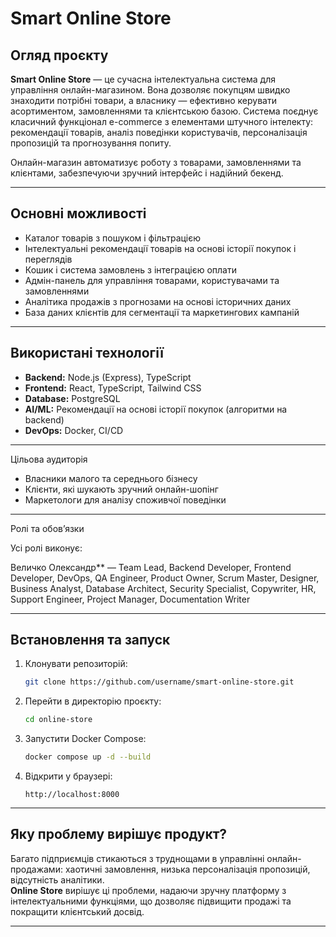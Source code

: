 # Smart Online Store

## Огляд проєкту

**Smart Online Store** — це сучасна інтелектуальна система для управління онлайн-магазином. Вона дозволяє покупцям швидко знаходити потрібні товари, а власнику — ефективно керувати асортиментом, замовленнями та клієнтською базою. Система поєднує класичний функціонал e-commerce з елементами штучного інтелекту: рекомендації товарів, аналіз поведінки користувачів, персоналізація пропозицій та прогнозування попиту.

Онлайн-магазин автоматизує роботу з товарами, замовленнями та клієнтами, забезпечуючи зручний інтерфейс і надійний бекенд.

---

## Основні можливості

- Каталог товарів з пошуком і фільтрацією
- Інтелектуальні рекомендації товарів на основі історії покупок і переглядів
- Кошик і система замовлень з інтеграцією оплати
- Адмін-панель для управління товарами, користувачами та замовленнями
- Аналітика продажів з прогнозами на основі історичних даних
- База даних клієнтів для сегментації та маркетингових кампаній

---

## Використані технології

- **Backend:** Node.js (Express), TypeScript
- **Frontend:** React, TypeScript, Tailwind CSS
- **Database:** PostgreSQL
- **AI/ML:** Рекомендації на основі історії покупок (алгоритми на backend)
- **DevOps:** Docker, CI/CD

---

Цільова аудиторія

- Власники малого та середнього бізнесу
- Клієнти, які шукають зручний онлайн-шопінг
- Маркетологи для аналізу споживчої поведінки

---

Ролі та обов’язки

Усі ролі виконує:

Величко Олександр** — Team Lead, Backend Developer, Frontend Developer, DevOps, QA Engineer, Product Owner, Scrum Master, Designer, Business Analyst, Database Architect, Security Specialist, Copywriter, HR, Support Engineer, Project Manager, Documentation Writer

---

## Встановлення та запуск

1. Клонувати репозиторій:
   ```bash
   git clone https://github.com/username/smart-online-store.git
   ```
2. Перейти в директорію проєкту:
   ```bash
   cd online-store
   ```
3. Запустити Docker Compose:
   ```bash
   docker compose up -d --build
   ```
4. Відкрити у браузері:
   ```
   http://localhost:8000
   ```

---

## Яку проблему вирішує продукт?

Багато підприємців стикаються з труднощами в управлінні онлайн-продажами: хаотичні замовлення, низька персоналізація пропозицій, відсутність аналітики.  
**Online Store** вирішує ці проблеми, надаючи зручну платформу з інтелектуальними функціями, що дозволяє підвищити продажі та покращити клієнтський досвід.

---

